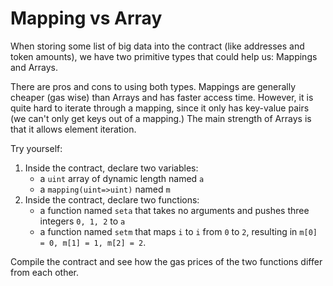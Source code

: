 # Mapping vs Array

When storing some list of big data into the contract (like addresses and token amounts), we have two primitive types that could help us: Mappings and Arrays.

There are pros and cons to using both types. Mappings are generally cheaper (gas wise) than Arrays and has faster access time. However, it is quite hard to iterate through a mapping, since it only has key-value pairs (we can't only get keys out of a mapping.) The main strength of Arrays is that it allows element iteration.

Try yourself:

  1. Inside the contract, declare two variables:
     * a `uint` array of dynamic length named `a`
     * a `mapping(uint=>uint)` named `m`
  1. Inside the contract, declare two functions:
     * a function named `seta` that takes no arguments and pushes three integers `0, 1, 2` to `a`
     * a function named `setm` that maps `i` to `i` from `0` to `2`, resulting in `m[0] = 0, m[1] = 1, m[2] = 2`.

Compile the contract and see how the gas prices of the two functions differ from each other.

